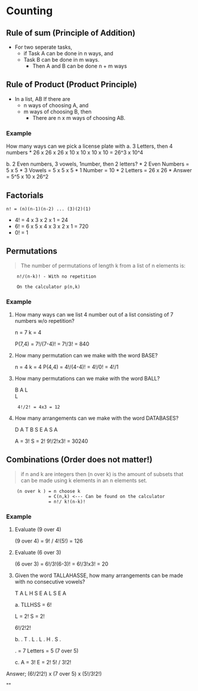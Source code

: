 # Counting 

##  Rule of sum (Principle of Addition)
* For two seperate tasks, 
	* if Task A can be done in n ways, and
	* Task B can be done in m ways.
		* Then A and B can be done n + m ways

## Rule of Product (Product Principle)
* In a list, AB If there are
	* n ways of choosing A, and
	* m ways of choosing B, then
		*  There are n x m ways of choosing AB.

### Example
How many ways can we pick a license plate with
a. 3 Letters, then 4 numbers
	* 26 x 26 x 26  x 10 x 10 x 10 x 10 = 26^3 x 10^4

b. 2 Even numbers, 3 vowels, 1number, then 2 letters?
	* 2 Even Numbers =  5 x 5 
	* 3 Vowels = 5 x 5 x 5 
	* 1 Number = 10
	* 2 Letters = 26 x 26
		* Answer = 5^5 x 10 x 26^2


## Factorials

	n! = (n)(n-1)(n-2) ... (3)(2)(1)

* 4! = 4 x 3 x 2 x 1  = 24 
* 6! = 6 x 5 x 4 x 3 x 2 x 1 = 720
* 0! = 1

## Permutations
> The number of permutations of length k from a list of n elements is:

		n!/(n-k)! - With no repetition

		On the calculator p(n,k)

### Example 
1. How many ways can we list 4 number out of a list consisting of 7 numbers w/o repetition?


	n = 7
	k = 4 

	P(7,4) = 7!/(7-4)! = 7!/3! = 840

2. How many permutation can we make with the word BASE?
		
	n = 4
	k = 4
	P(4,4) =  4!/(4-4)! = 4!/0! = 4!/1

3. How many permutations can we make with the word BALL?

	B A L  
		L 

		4!/2! = 4x3 = 12

4. How many arrangements can we make with the word DATABASES?

	D A T B S E
	  A 	S
	  A

	  A = 3! 
	  S = 2!
	  9!/2!x3! = 30240

## Combinations (Order does not matter!)
> if n and k are integers then (n over k) is the amount of subsets that can be made using k elements in an n elements set.

		(n over k ) = n choose k
					= C(n,k) <--- Can be found on the calculator
					= n!/ k!(n-k)!

### Example
1. Evaluate (9 over 4)

	(9 over 4) = 9! / 4!(5!) = 126

2. Evaluate (6 over 3)

	(6 over 3) = 6!/3!(6-3)! = 6!/3!x3! = 20 

3.  Given the word TALLAHASSE, how many arrangements can be made with no consecutive vowels?
	
	T A L H S E
	  A L   S E
	  A

	a. 
	TLLHSS = 6!

	L = 2!
	S = 2!

	6!/2!2!

	b. 
	 . T . L . L . H . S .
	 
	 . = 7
	 Letters = 5
	 (7 over 5)

	c.
	A = 3!
	E = 2!
	5! / 3!2!

Answer; (6!/2!2!) x (7 over 5) x (5!/3!2!)

"" 